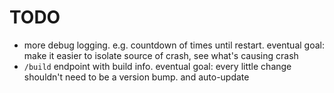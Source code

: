 # TODO

- more debug logging. e.g. countdown of times until restart. eventual goal: make
  it easier to isolate source of crash, see what's causing crash
- `/build` endpoint with build info. eventual goal: every little change
  shouldn't need to be a version bump. and auto-update
